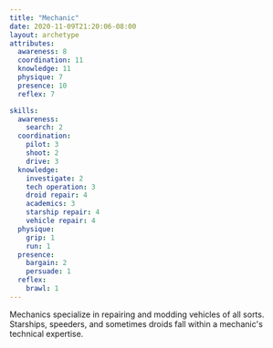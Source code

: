 ```yaml
---
title: "Mechanic"
date: 2020-11-09T21:20:06-08:00
layout: archetype
attributes:
  awareness: 8
  coordination: 11
  knowledge: 11
  physique: 7
  presence: 10
  reflex: 7

skills:
  awareness:
    search: 2
  coordination:
    pilot: 3
    shoot: 2
    drive: 3
  knowledge:
    investigate: 2
    tech operation: 3
    droid repair: 4
    academics: 3
    starship repair: 4
    vehicle repair: 4
  physique:
    grip: 1
    run: 1
  presence:
    bargain: 2
    persuade: 1
  reflex:
    brawl: 1
---
```

Mechanics specialize in repairing and modding vehicles of all sorts. Starships, speeders, and sometimes droids fall within a mechanic's technical expertise. 

